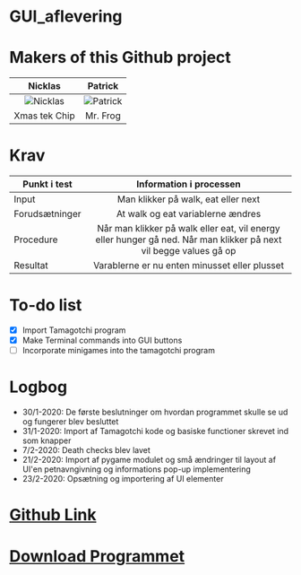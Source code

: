 # GUI_aflevering
# Makers of this Github project

Nicklas | Patrick
:------:|:------:
![Nicklas](https://avatars2.githubusercontent.com/u/44356711?s=64&v=64)|![Patrick](https://avatars0.githubusercontent.com/u/44425816?s=64&v=64)|
Xmas tek Chip|Mr. Frog
# Krav
| Punkt i test  | Information i processen | 
| ------------- |:-------------:|
| Input         | Man klikker på walk, eat eller next|
| Forudsætninger| At walk og eat variablerne ændres |
| Procedure     | Når man klikker på walk eller eat, vil energy eller hunger gå ned. Når man klikker på next vil begge values gå op     |
| Resultat | Varablerne er nu enten minusset eller plusset |

# To-do list
- [x] Import Tamagotchi program
- [x] Make Terminal commands into GUI buttons
- [ ] Incorporate minigames into the tamagotchi program

# Logbog

- 30/1-2020:
De første beslutninger om hvordan programmet skulle se ud og fungerer blev besluttet
- 31/1-2020:
Import af Tamagotchi kode og basiske functioner skrevet ind som knapper 
- 7/2-2020:
Death checks blev lavet
- 21/2-2020:
Import af pygame modulet og små ændringer til layout af UI'en
petnavngivning og informations pop-up implementering
- 23/2-2020:
Opsætning og importering af UI elementer 

# [Github Link](https://github.com/PatrickPLG/GUI_aflevering)
# [Download Programmet](https://github.com/PatrickPLG/GUI_aflevering/blob/master/Opgaver/petGUI.zip)
